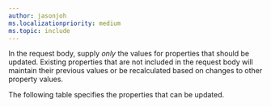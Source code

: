 ```yaml
---
author: jasonjoh
ms.localizationpriority: medium
ms.topic: include
---
```


<!-- markdownlint-disable MD041 -->

In the request body, supply *only* the values for properties that should be updated. Existing properties that are not included in the request body will maintain their previous values or be recalculated based on changes to other property values.

The following table specifies the properties that can be updated.
